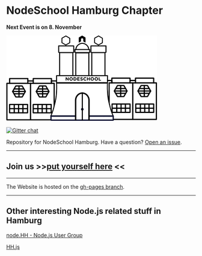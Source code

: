 # NodeSchool Hamburg Chapter

**Next Event is on 8. November**

![hamburg](logo.png)

[![Gitter chat](https://badges.gitter.im/nodeschool/hamburg.png)](https://gitter.im/nodeschool/hamburg)

Repository for NodeSchool Hamburg. Have a question? [Open an issue](https://github.com/nodeschool/hamburg/issues).

---------------
## Join us >>[put yourself here](https://github.com/nodeschool/hamburg/issues/5) <<
---------------

The Website is hosted on the [gh-pages branch](https://github.com/nodeschool/hamburg/tree/gh-pages).

---------------

## Other interesting Node.js related stuff in Hamburg

[node.HH - Node.js User Group](http://www.meetup.com/Node-HH/)

[HH.js](http://www.meetup.com/hamburg-js/)
